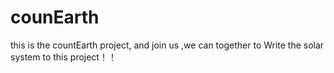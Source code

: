 # counEarth
this is the countEarth project, and join us ,we can together to Write the solar system to this project！！
